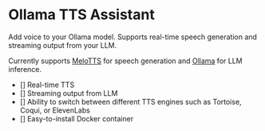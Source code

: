# Ollama TTS Assistant
Add voice to your Ollama model. Supports real-time speech generation and streaming output from your LLM. 

Currently supports [MeloTTS](https://github.com/myshell-ai/MeloTTS/pull/56/) for speech generation and [Ollama](https://github.com/ollama/ollama) for LLM inference.

- [] Real-time TTS
- [] Streaming output from LLM
- [] Ability to switch between different TTS engines such as Tortoise, Coqui, or ElevenLabs
- [] Easy-to-install Docker container
